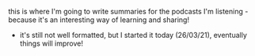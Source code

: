this is where I'm going to write summaries for the podcasts I'm listening - because it's an interesting way of learning and sharing!
- it's still not well formatted, but I started it today (26/03/21), eventually things will improve!